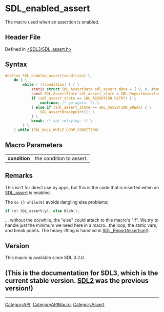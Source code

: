 # SDL_enabled_assert

The macro used when an assertion is enabled.

## Header File

Defined in [<SDL3/SDL_assert.h>](https://github.com/libsdl-org/SDL/blob/main/include/SDL3/SDL_assert.h)

## Syntax

```c
#define SDL_enabled_assert(condition) \
    do { \
        while ( !(condition) ) { \
            static struct SDL_AssertData sdl_assert_data = { 0, 0, #condition, 0, 0, 0, 0 }; \
            const SDL_AssertState sdl_assert_state = SDL_ReportAssertion(&sdl_assert_data, SDL_FUNCTION, SDL_FILE, SDL_LINE); \
            if (sdl_assert_state == SDL_ASSERTION_RETRY) { \
                continue; /* go again. */ \
            } else if (sdl_assert_state == SDL_ASSERTION_BREAK) { \
                SDL_AssertBreakpoint(); \
            } \
            break; /* not retrying. */ \
        } \
    } while (SDL_NULL_WHILE_LOOP_CONDITION)
```

## Macro Parameters

|               |                          |
| ------------- | ------------------------ |
| **condition** | the condition to assert. |

## Remarks

This isn't for direct use by apps, but this is the code that is inserted
when an [SDL_assert](SDL_assert) is enabled.

The `do {} while(0)` avoids dangling else problems:

```c
if (x) SDL_assert(y); else blah();
```

... without the do/while, the "else" could attach to this macro's "if". We
try to handle just the minimum we need here in a macro...the loop, the
static vars, and break points. The heavy lifting is handled in
[SDL_ReportAssertion](SDL_ReportAssertion)().

## Version

This macro is available since SDL 3.2.0.

## (This is the documentation for SDL3, which is the current stable version. [SDL2](https://wiki.libsdl.org/SDL2/) was the previous version!)



----
[CategoryAPI](CategoryAPI), [CategoryAPIMacro](CategoryAPIMacro), [CategoryAssert](CategoryAssert)

